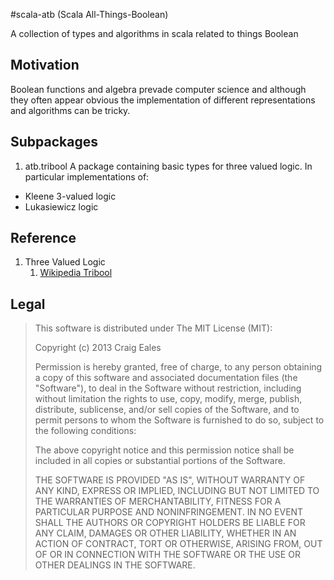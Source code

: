 #scala-atb (Scala All-Things-Boolean)

A collection of types and algorithms in scala related to things Boolean

## Motivation

Boolean functions and algebra prevade computer science and
although they often appear obvious the implementation of different
representations and algorithms can be tricky.

## Subpackages

1. atb.tribool  A package containing basic types for three valued logic. In
particular implementations of:
  * Kleene 3-valued logic
  * Lukasiewicz logic

## Reference

1.  Three Valued Logic
    1. [Wikipedia Tribool](http://en.wikipedia.org/wiki/Tribool)

## Legal

>This software is distributed under The MIT License (MIT):
>
>Copyright (c) 2013 Craig Eales
>
>Permission is hereby granted, free of charge, to any person obtaining a copy
>of this software and associated documentation files (the "Software"), to deal
>in the Software without restriction, including without limitation the rights
>to use, copy, modify, merge, publish, distribute, sublicense, and/or sell
>copies of the Software, and to permit persons to whom the Software is
>furnished to do so, subject to the following conditions:
>
>The above copyright notice and this permission notice shall be included in
>all copies or substantial portions of the Software.
>
>THE SOFTWARE IS PROVIDED "AS IS", WITHOUT WARRANTY OF ANY KIND, EXPRESS OR
>IMPLIED, INCLUDING BUT NOT LIMITED TO THE WARRANTIES OF MERCHANTABILITY,
>FITNESS FOR A PARTICULAR PURPOSE AND NONINFRINGEMENT. IN NO EVENT SHALL THE
>AUTHORS OR COPYRIGHT HOLDERS BE LIABLE FOR ANY CLAIM, DAMAGES OR OTHER
>LIABILITY, WHETHER IN AN ACTION OF CONTRACT, TORT OR OTHERWISE, ARISING FROM,
>OUT OF OR IN CONNECTION WITH THE SOFTWARE OR THE USE OR OTHER DEALINGS IN
>THE SOFTWARE.
